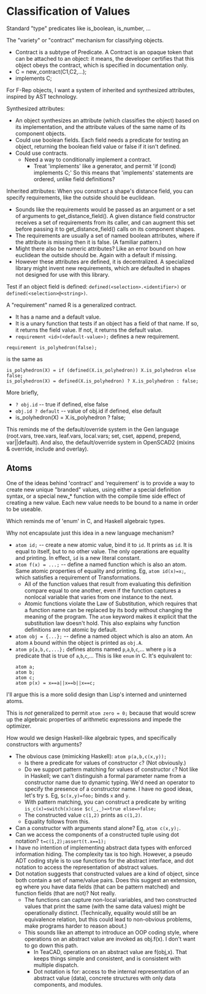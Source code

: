 # Classification of Values

Standard "type" predicates like is_boolean, is_number, ...

The "variety" or "contract" mechanism for classifying objects.
* Contract is a subtype of Predicate. A Contract is an opaque token that
  can be attached to an object: it means, the developer certifies that this
  object obeys the contract, which is specified in documentation only.
* C = new_contract(C1,C2,...);
* implements C;

For F-Rep objects, I want a system of inherited and synthesized attributes,
inspired by AST technology.

Synthesized attributes:
* An object synthesizes an attribute (which classifies the object)
  based on its implementation, and the attribute values of the same name of
  its component objects.
* Could use boolean fields. Each field needs a predicate for testing
  an object, returning the boolean field value or false if it isn't defined.
* Could use contracts.
  * Need a way to conditionally implement a contract.
    * Treat 'implements' like a generator,
      and permit 'if (cond) implements C;'
      So this means that 'implements' statements are ordered,
      unlike field definitions?

Inherited attributes:
When you construct a shape's distance field,
you can specify requirements, like the outside should be euclidean.
* Sounds like the requirements would be passed as an argument or a set of
  arguments to get_distance_field(). A given distance field constructor
  receives a set of requirements from its caller, and can augment this set
  before passing it to get_distance_field() calls on its component shapes.
* The requirements are usually a set of named boolean attributes,
  where if the attribute is missing then it is false. (A familiar pattern.)
* Might there also be numeric attributes? Like an error bound on how
  euclidean the outside should be. Again with a default if missing.
* However these attributes are defined, it is decentralized.
  A specialized library might invent new requirements, which are defaulted
  in shapes not designed for use with this library.

Test if an object field is defined: `defined(<selection>.<identifier>)`
or `defined(<selection>@<string>)`.

A "requirement" named R is a generalized contract.
* It has a name and a default value.
* It is a unary function that tests if an object has a field of that name.
  If so, it returns the field value. If not, it returns the default value.
* `requirement <id>(<default-value>);` defines a new requirement.

```
requirement is_polyhedron(false);
```
is the same as
```
is_polyhedron(X) = if (defined(X.is_polyhedron)) X.is_polyhedron else false;
is_polyhedron(X) = defined(X.is_polyhedron) ? X.is_polyhedron : false;
```

More briefly,
* `? obj.id` -- true if defined, else false
* `obj.id ? default` -- value of obj.id if defined, else default
* is_polyhedron(X) = X.is_polyhedron ? false;

This reminds me of the default/override system in the Gen language (root.vars,
tree.vars, leaf.vars, local.vars; set, cset, append, prepend, var||default).
And also, the default/override system in OpenSCAD2 (mixins & override,
include and overlay).

## Atoms
One of the ideas behind 'contract' and 'requirement' is to provide a way
to create new unique "branded" values, using either a special definition
syntax, or a special new_* function with the compile time side effect of
creating a new value. Each new value needs to be bound to a name in order
to be useable.

Which reminds me of 'enum' in C, and Haskell algebraic types.

Why not encapsulate just this idea in a new language mechanism?
* `atom id;` -- create a new atomic value, bind it to `id`.
  It prints as `id`. It is equal to itself, but to no other value.
  The only operations are equality and printing.
  In effect, `id` is a new literal constant.
* `atom f(x) = ...;` -- define a named function which is also an atom.
  Same atomic properties of equality and printing.
  Eg, `atom id(x)=x;`, which satisfies a requirement of Transformations.
  * All of the function values that result from evaluating this definition
    compare equal to one another, even if the function captures a nonlocal
    variable that varies from one instance to the next.
  * Atomic functions violate the Law of Substitution, which requires that
    a function name can be replaced by its body without changing the meaning
    of the program. The `atom` keyword makes it explicit that the
    substitution law doesn't hold. This also explains why function definitions
    are not atomic by default.
* `atom obj = {...};` -- define a named object which is also an atom.
  An atom `A` bound within the object is printed as `obj.A`.
* `atom p{a,b,c,...};` defines atoms named `p`,`a`,`b`,`c`,...
  where `p` is a predicate that is true of `a`,`b`,`c`,...
  This is like `enum` in C.
  It's equivalent to:
    ```
    atom a;
    atom b;
    atom c;
    atom p(x) = x==a||x==b||x==c;
    ```

I'll argue this is a more solid design than Lisp's
interned and uninterned atoms.

This is *not* generalized to permit `atom zero = 0;`
because that would screw up the algebraic properties of arithmetic expressions
and impede the optimizer.

How would we design Haskell-like algebraic types, and specifically constructors
with arguments?
* The obvious case (mimicking Haskell):
  `atom p(a,b,c(x,y));`
  * Is there a predicate for values of constructor `c`? (Not obviously.)
  * Do we support pattern matching for values of constructor `c`?
    Not like in Haskell; we can't distinguish a formal parameter name from
    a constructor name due to dynamic typing.
    We'd need an operator to specify the presence of a constructor name.
    I have no good ideas, let's try `$`.
    Eg, `$c(x,y)=foo;` binds `x` and `y`.
  * With pattern matching, you can construct a predicate
    by writing `is_c(x)=switch(x)case $c(_,_)=>true else=>false;`
  * The constructed value `c(1,2)` prints as `c(1,2)`.
  * Equality follows from this.
* Can a constructor with arguments stand alone? Eg, `atom c(x,y);`.
* Can we access the components of a constructed tuple using dot notation?
  `t=c(1,2);assert(t.x==1);`
* I have no intention of implementing abstract data types
  with enforced information hiding. The complexity tax is too high.
  However, a pseudo ADT coding style
  is to use functions for the abstract interface,
  and dot notation to access the representation of abstract values.
* Dot notation suggests that constructed values are a kind of object,
  since both contain a set of name/value pairs.
  Does this suggest an extension, eg where you have data fields (that can be
  pattern matched) and function fields (that are not)?
  Not really.
  * The functions can capture non-local variables, and two constructed values
    that print the same (with the same data values) might be operationally
    distinct. (Technically, equality would still be an equivalence relation,
    but this could lead to non-obvious problems, make programs harder to
    reason about.)
  * This sounds like an attempt to introduce an OOP coding style,
    where operations on an abstract value are invoked as obj.f(x).
    I don't want to go down this path.
    * In TeaCAD, operations on an abstract
      value are f(obj,x). That keeps things simple and consistent,
      and is consistent with multiple dispatch.
    * Dot notation is for: access to the internal representation of an
      abstract value (data), concrete structures with only data components,
      and modules.
